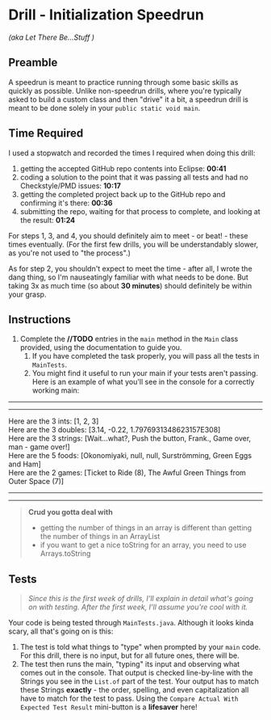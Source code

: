 # Drill - Initialization Speedrun

_(aka Let There Be...Stuff )_

## Preamble

A speedrun is meant to practice running through some basic skills as quickly as possible. Unlike non-speedrun drills, where you're typically asked to build a custom class and then "drive" it a bit, a speedrun drill is meant to be done solely in your `public static void main`.

## Time Required

I used a stopwatch and recorded the times I required when doing this drill:

1. getting the accepted GitHub repo contents into Eclipse: **00:41**
2. coding a solution to the point that it was passing all tests and had no Checkstyle/PMD issues: **10:17**
3. getting the completed project back up to the GitHub repo and confirming it's there: **00:36**
4. submitting the repo, waiting for that process to complete,  and looking at the result: **01:24**

For steps 1, 3, and 4, you should definitely aim to meet - or beat! - these times eventually. (For the first few drills, you will be understandably slower, as you're not used to "the process".)

As for step 2, you shouldn't expect to meet the time - after all, I wrote the dang thing, so I'm nauseatingly familiar with what needs to be done. But taking 3x as much time (so about **30 minutes**) should definitely be within your grasp.


## Instructions

1. Complete the  **//TODO** entries in the `main` method in the `Main` class provided, using the documentation to guide you.
   1. If you have completed the task properly, you will pass all the tests in `MainTests`.
   2. You might find it useful to run your main if your tests aren't passing. Here is an example of what you'll see in the console for a correctly working main:

---
---

Here are the 3 ints: [1, 2, 3]  
Here are the 3 doubles: [3.14, -0.22, 1.7976931348623157E308]  
Here are the 3 strings: [Wait...what?, Push the button, Frank., Game over, man - game over!]  
Here are the 5 foods: [Okonomiyaki, null, null, Surströmming, Green Eggs and Ham]  
Here are the 2 games: [Ticket to Ride (8), The Awful Green Things from Outer Space (7)]  

---
---

> **Crud you gotta deal with**
> - getting the number of things in an array is different than getting the number of things in an ArrayList
> - if you want to get a nice toString for an array, you need to use Arrays.toString


## Tests

> *Since this is the first week of drills, I'll explain in detail what's going on with testing. After the first week, I'll assume you're cool with it.*

Your code is being tested through `MainTests.java`. Although it looks kinda scary, all that's going on is this:


1. The test is told what things to "type" when prompted by your `main` code. For this drill, there is no input, but for all future ones, there will be.
2. The test then runs the main, "typing" its input and observing what comes out in the console. That output is checked line-by-line with the Strings you see in the `List.of` part of the test. Your output has to match these Strings **exactly** - the order, spelling, and even capitalization all have to match for the test to pass. Using the `Compare Actual With Expected Test Result` mini-button is a **lifesaver** here!




